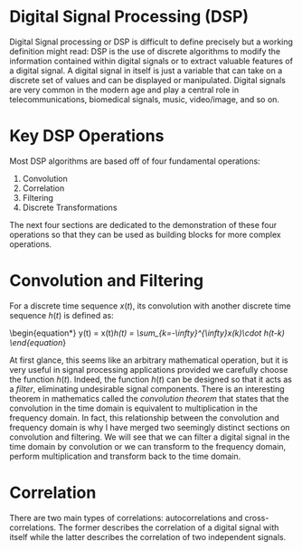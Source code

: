 # Digital Signal Processing (DSP)
 
Digital Signal processing or DSP is difficult to define precisely but a working definition might read: DSP is the use of discrete algorithms to modify the information contained within digital signals or to extract valuable features of a digital signal. A digital signal in itself is just a variable that can take on a discrete set of values and can be displayed or manipulated. Digital signals are very common in the modern age and play a central role in telecommunications, biomedical signals, music, video/image, and so on. 


# Key DSP Operations

Most DSP algorithms are based off of four fundamental operations: 

1. Convolution
2. Correlation
3. Filtering
4. Discrete Transformations

The next four sections are dedicated to the demonstration of these four operations so that they can be used as building blocks for more complex operations. 


# Convolution and Filtering


For a discrete time sequence $x(t)$, its convolution with another discrete time sequence $h(t)$ is defined as:

\begin{equation*}
y(t) = x(t)*h(t) = \sum_{k=-\infty}^{\infty}x(k)\cdot h(t-k)
\end{equation*}

At first glance, this seems like an arbitrary mathematical operation, but it is very useful in signal processing applications provided we carefully choose the function $h(t)$. Indeed, the function $h(t)$ can be designed so that it acts as a *filter*, eliminating undesirable signal components. There is an interesting theorem in mathematics called the *convolution theorem* that states that the convolution in the time domain is equivalent to multiplication in the frequency domain. In fact, this relationship between the convolution and frequency domain is why I have merged two seemingly distinct sections on convolution and filtering. We will see that we can filter a digital signal in the time domain by convolution or we can transform to the frequency domain, perform multiplication and transform back to the time domain. 

# Correlation

There are two main types of correlations: autocorrelations and cross-correlations. The former describes the correlation of a digital signal with itself while the latter describes the correlation of two independent signals. 

